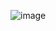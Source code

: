 ![image](https://github.com/Fahad-Aslam/Datascience-courses-master/assets/118358197/ff6fbd4c-daa4-401f-b321-5744f3d31d07)
